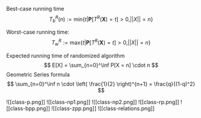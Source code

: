 Best-case running time
$$
T_b^R(n) := \text{min}\{t | \mathbf{P}[T^R(\mathbf{X})=t]>0, ||X||=n\}
$$

Worst-case running time:
$$
T_w^R := \text{max}\{t | \mathbf{P}[T^R(\mathbf{X})=t]>0, ||X||=n\}
$$

Expected running time of randomized algorithm
$$
E[X] = \sum_{n=0}^\inf P[X = n] \cdot n 
$$
Geometric Series formula
$$
\sum_{n=0}^\inf n \cdot \left( \frac{1}{2} \right)^{n+1} = \frac{q}{(1-q)^2}
$$

![[class-p.png]]
![[class-np1.png]]
![[class-np2.png]]
![[class-rp.png]]
![[class-bpp.png]]
![[class-zpp.png]]
![[class-relations.png]]